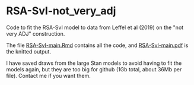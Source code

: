 # RSA-SvI-not_very_adj
Code to fit the RSA-SvI model to data from Leffel et al (2019) on the "not very ADJ" construction.

The file [RSA-SvI-main.Rmd](RSA-SvI-main.Rmd) contains all the code, and [RSA-SvI-main.pdf](RSA-SvI-main.pdf) is the knitted output.

I have saved draws from the large Stan models to avoid having to fit the models again, but they are too big for github (1Gb total, about 36Mb per file). Contact me if you want them.
